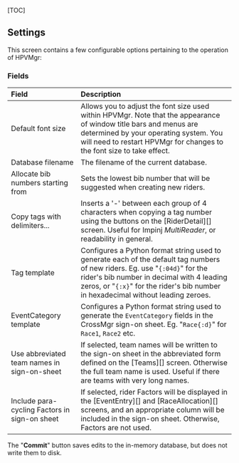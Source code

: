 [TOC]

## Settings

This screen contains a few configurable options pertaining to the operation of HPVMgr:


### Fields

Field|Description
:----|:----------
Default font size|Allows you to adjust the font size used within HPVMgr.  Note that the appearance of window title bars and menus are determined by your operating system.  You will need to restart HPVMgr for changes to the font size to take effect.
Database filename|The filename of the current database.
Allocate bib numbers starting from|Sets the lowest bib number that will be suggested when creating new riders.
Copy tags with delimiters...|Inserts a '-' between each group of 4 characters when copying a tag number using the buttons on the [RiderDetail][] screen.  Useful for Impinj *MultiReader*, or readability in general.
Tag template|Configures a Python format string used to generate each of the default tag numbers of new riders.  Eg. use "`{:04d}`" for the rider's bib number in decimal with 4 leading zeros, or "`{:x}`" for the rider's bib number in hexadecimal without leading zeroes.
EventCategory template|Configures a Python format string used to generate the `EventCategory` fields in the CrossMgr sign-on sheet.  Eg. "`Race{:d}`" for `Race1`, `Race2` etc.
Use abbreviated team names in sign-on-sheet|If selected, team names will be written to the sign-on sheet in the abbreviated form defined on the [Teams][] screen.  Otherwise the full team name is used.  Useful if there are teams with very long names.
Include para-cycling Factors in sign-on sheet|If selected, rider Factors will be displayed in the [EventEntry][] and [RaceAllocation][] screens, and an appropriate column will be included in the sign-on sheet.  Otherwise, Factors are not used.

The "**Commit**" button saves edits to the in-memory database, but does not write them to disk.
